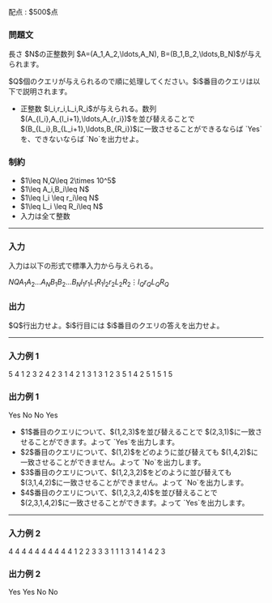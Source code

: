 
<div>

<span>

<span>

<p>
配点 : $500$点
</p>

<div>

<section>

### **問題文**

<p>
長さ $N$の正整数列 $A=(A_1,A_2,\ldots,A_N), B=(B_1,B_2,\ldots,B_N)$が与えられます。
</p>

<p>
$Q$個のクエリが与えられるので順に処理してください。$i$番目のクエリは以下で説明されます。
</p>

<ul>

<li>
正整数 $l_i,r_i,L_i,R_i$が与えられる。数列 $(A_{l_i},A_{l_i+1},\ldots,A_{r_i})$を並び替えることで $(B_{L_i},B_{L_i+1},\ldots,B_{R_i})$に一致させることができるならば `Yes`を、できないならば `No`を出力せよ。
</li>

</ul>

</section>

</div>

<div>

<section>

### **制約**

<ul>

<li>
$1\leq N,Q\leq 2\times 10^5$
</li>

<li>
$1\leq A_i,B_i\leq N$
</li>

<li>
$1\leq l_i \leq r_i\leq N$
</li>

<li>
$1\leq L_i \leq R_i\leq N$
</li>

<li>
入力は全て整数
</li>

</ul>

</section>

</div>

---

<div>

<div>

<section>

### **入力**

<p>
入力は以下の形式で標準入力から与えられる。
</p>

<div>

$N$$Q$$A_1$$A_2$$\ldots$$A_N$$B_1$$B_2$$\ldots$$B_N$$l_1$$r_1$$L_1$$R_1$$l_2$$r_2$$L_2$$R_2$$\vdots$$l_Q$$r_Q$$L_Q$$R_Q$
</div>

</section>

</div>

<div>

<section>

### **出力**

<p>
$Q$行出力せよ。$i$行目には $i$番目のクエリの答えを出力せよ。
</p>

</section>

</div>

</div>

---

<div>

<section>

### **入力例 1**

<div>

5 4
1 2 3 2 4
2 3 1 4 2
1 3 1 3
1 2 3 5
1 4 2 5
1 5 1 5

</div>

</section>

</div>

<div>

<section>

### **出力例 1**

<div>

Yes
No
No
Yes

</div>

<ul>

<li>
$1$番目のクエリについて、$(1,2,3)$を並び替えることで $(2,3,1)$に一致させることができます。よって `Yes`を出力します。
</li>

<li>
$2$番目のクエリについて、$(1,2)$をどのように並び替えても $(1,4,2)$に一致させることができません。よって `No`を出力します。
</li>

<li>
$3$番目のクエリについて、$(1,2,3,2)$をどのように並び替えても $(3,1,4,2)$に一致させることができません。よって `No`を出力します。
</li>

<li>
$4$番目のクエリについて、$(1,2,3,2,4)$を並び替えることで $(2,3,1,4,2)$に一致させることができます。よって `Yes`を出力します。
</li>

</ul>

</section>

</div>

---

<div>

<section>

### **入力例 2**

<div>

4 4
4 4 4 4
4 4 4 4
1 2 2 3
3 3 1 1
1 3 1 4
1 4 2 3

</div>

</section>

</div>

<div>

<section>

### **出力例 2**

<div>

Yes
Yes
No
No

</div>

</section>

</div>

</span>

</span>

</div>
